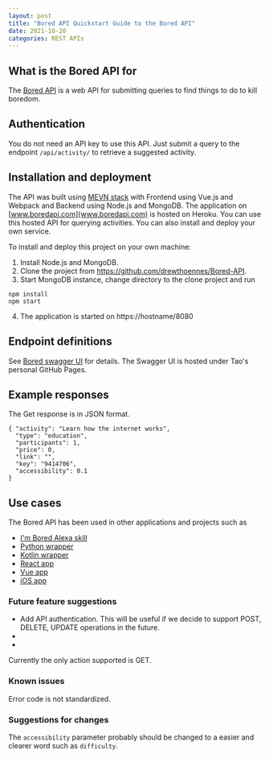 ```yaml
---
layout: post
title: "Bored API Quickstart Guide to the Bored API"
date: 2021-10-20
categories: REST APIs
---
```


## What is the Bored API for

The [Bored API](www.boredapi.com) is a web API for submitting queries to find things to do to kill boredom. 


## Authentication 
You do not need an API key to use this API. Just submit a query to the endpoint `/api/activity/` to retrieve a suggested activity. 


## Installation and deployment 

The API was built using  [MEVN stack](https://www.educative.io/edpresso/what-is-mevn-stack) with Frontend using Vue.js and Webpack and Backend using Node.js and MongoDB. The application on [www.boredapi.com](www.boredapi.com) is hosted on Heroku. You can use this hosted API for querying activities. You can also install and deploy your own service. 

To install and deploy this project on your own machine:
1. Install Node.js and MongoDB.
2. Clone the project from https://github.com/drewthoennes/Bored-API.
3. Start MongoDB instance, change directory to the clone project and run

```
npm install
npm start
```
4. The application is started on https://hostname/8080


## Endpoint definitions

See [Bored swagger UI](https://taolicd.github.io/swagger-for-bored-api/) for details. The Swagger UI is hosted under Tao's personal GitHub Pages. 

## Example responses

The Get response is in JSON format.

```
{ "activity": "Learn how the internet works",
  "type": "education",
  "participants": 1,
  "price": 0,
  "link": "",
  "key": "9414706",
  "accessibility": 0.1
}

```



## Use cases

The Bored API has been used in other applications and projects such as 

* [I'm Bored Alexa skill](https://www.amazon.com/gp/product/B07GDL9MP4?ie=UTF8&ref-suffix=ss_rw)
* [Python wrapper](https://pypi.org/project/bored/)
* [Kotlin wrapper](https://gitlab.com/CMDR_Tvis/bored-api)
* [React app](https://github.com/CDAracena/Im-Bored)
* [Vue app](https://github.com/emilsgulbis/BoredApp)
* [iOS app](https://apps.apple.com/us/app/bored-find-what-to-do/id1475656469)



### Future feature suggestions

* Add API authentication. This will be useful if we decide to support POST, DELETE, UPDATE operations in the future.
*
*
Currently the only action supported is GET. 


### Known issues

Error code is not standardized. 

### Suggestions for changes

The `accessibility` parameter probably should be changed to a easier and clearer word such as `difficulty`. 









